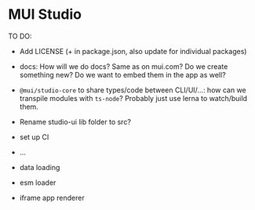 # MUI Studio

TO DO:

- Add LICENSE (+ in package.json, also update for individual packages)
- docs: How will we do docs? Same as on mui.com? Do we create something new? Do we want to embed them in the app as well?
- `@mui/studio-core` to share types/code between CLI/UI/...: how can we transpile modules with `ts-node`? Probably just use lerna to watch/build them.
- Rename studio-ui lib folder to src?
- set up CI
- ...

- data loading
- esm loader
- iframe app renderer
